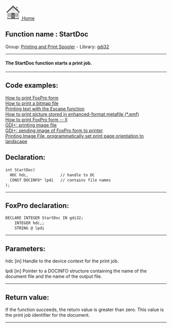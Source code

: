 [<img src="../../images/home.png"> Home ](https://github.com/VFPX/Win32API)  

## Function name : StartDoc
Group: [Printing and Print Spooler](../../functions_group.md#Printing_and_Print_Spooler)  -  Library: [gdi32](../../Libraries.md#gdi32)  
***  


#### The StartDoc function starts a print job.
***  


## Code examples:
[How to print FoxPro form](../../samples/sample_158.md)  
[How to print a bitmap file](../../samples/sample_211.md)  
[Printing text with the Escape function](../../samples/sample_357.md)  
[How to print picture stored in enhanced-format metafile (*.emf)](../../samples/sample_405.md)  
[How to print FoxPro form -- II](../../samples/sample_406.md)  
[GDI+: printing image file](../../samples/sample_452.md)  
[GDI+: sending image of FoxPro form to printer](../../samples/sample_455.md)  
[Printing Image File, programmatically set print page orientation to landscape](../../samples/sample_555.md)  

## Declaration:
```foxpro  
int StartDoc(
  HDC hdc,              // handle to DC
  CONST DOCINFO* lpdi   // contains file names
);  
```  
***  


## FoxPro declaration:
```foxpro  
DECLARE INTEGER StartDoc IN gdi32;
	INTEGER hdc,;
	STRING @ lpdi  
```  
***  


## Parameters:
hdc 
[in] Handle to the device context for the print job. 

lpdi 
[in] Pointer to a DOCINFO structure containing the name of the document file and the name of the output file.  
***  


## Return value:
If the function succeeds, the return value is greater than zero. This value is the print job identifier for the document.  
***  

